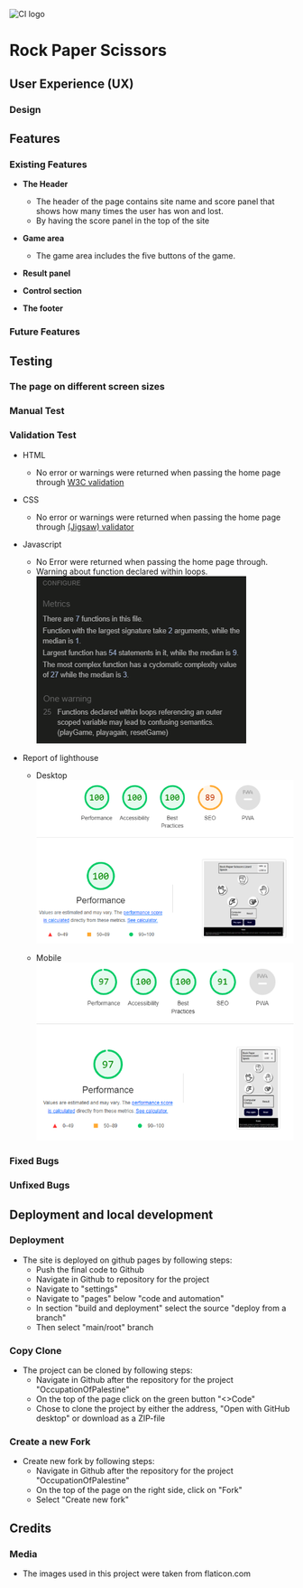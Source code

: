 ![CI logo](https://codeinstitute.s3.amazonaws.com/fullstack/ci_logo_small.png)

# Rock Paper Scissors


## User Experience (UX)

### Design


## Features

### Existing Features

- __The Header__

    - The header of the page contains site name and score panel that shows how many times the user has won and lost.
    - By having the score panel in the top of the site

- __Game area__

    - The game area includes the five buttons of the game. 

- __Result panel__

- __Control section__

- __The footer__

### Future Features


## Testing

### The page on different screen sizes

### Manual Test

### Validation Test

- HTML
    - No error or warnings were returned when passing the home page through [W3C validation](https://validator.w3.org/nu/?doc=https%3A%2F%2Fmuadh-hudji.github.io%2Frock-paper-scissors%2F)

- CSS
   - No error or warnings were returned when passing the home page through [(Jigsaw) validator](https://jigsaw.w3.org/css-validator/validator?uri=https%3A%2F%2Fmuadh-hudji.github.io%2Frock-paper-scissors%2F&profile=css3svg&usermedium=all&warning=1&vextwarning=&lang=en)

- Javascript
    - No Error were returned when passing the home page through.
    - Warning about function declared within loops.
    ![Report of lighthouse](https://github.com/muadh-hudji/rock-paper-scissors/blob/main/assets/images/javascript-validation.PNG)

- Report of lighthouse
    - Desktop
    ![Report of lighthouse](https://github.com/muadh-hudji/rock-paper-scissors/blob/main/assets/images/lighthouse-desktop.PNG)

    - Mobile
    ![Report of lighthouse](https://github.com/muadh-hudji/rock-paper-scissors/blob/main/assets/images/lighthouse-mobile.PNG)

### Fixed Bugs

### Unfixed Bugs


## Deployment and local development

### Deployment
- The site is deployed on github pages by following steps:
    - Push the final code to Github
    - Navigate in Github to repository for the project
    - Navigate to "settings"
    - Navigate to "pages" below "code and automation"
    - In section "build and deployment" select the source "deploy from a branch"
    - Then select "main/root" branch

### Copy Clone
- The project can be cloned by following steps:
    - Navigate in Github after the repository for the project "OccupationOfPalestine"
    - On the top of the page click on the green button "<>Code"
    - Chose to clone the project by either the address, "Open with GitHub desktop" or download as a ZIP-file

### Create a new Fork 
- Create new fork by following steps:
    - Navigate in Github after the repository for the project "OccupationOfPalestine"
    - On the top of the page on the right side, click on "Fork"
    - Select "Create new fork"


 ## Credits

### Media
- The images used in this project were taken from flaticon.com